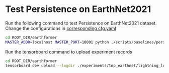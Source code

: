 # Test Persistence on EarthNet2021
Run the following command to test Persistence on EarthNet2021 dataset. 
Change the configurations in [corresponding cfg.yaml](./cfg.yaml)
```bash
cd ROOT_DIR/earthformer
MASTER_ADDR=localhost MASTER_PORT=10001 python ./scripts/baselines/persistence/earthnet/test_persistence_earthnet.py --gpus 2 --cfg ./scripts/baselines/persistence/earthnet/cfg.yaml --save tmp_earthnet_persistence
```
Run the tensorboard command to upload experiment records
```bash
cd ROOT_DIR/earthformer
tensorboard dev upload --logdir ./experiments/tmp_earthnet/lightning_logs --name 'tmp_earthnet'
